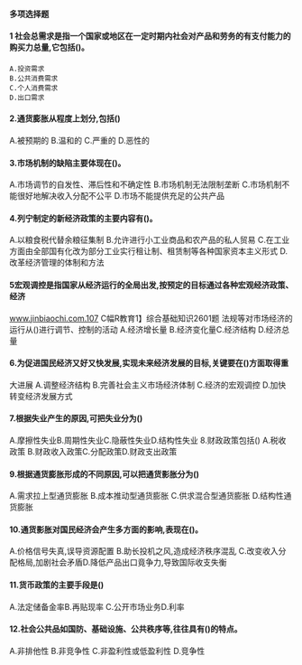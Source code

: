 ﻿#### 多项选择题
#### 1 社会总需求是指一个国家或地区在一定时期内社会对产品和劳务的有支付能力的购买力总量,它包括()。
    A.投资需求
    B.公共消费需求
    C.个人消费需求
    D.出口需求


#### 2.通货膨胀从程度上划分,包括()
A.被预期的
B.温和的
C.严重的
D.恶性的
#### 3.市场机制的缺陷主要体现在()。
A.市场调节的自发性、滞后性和不确定性
B.市场机制无法限制垄断
C.市场机制不能很好地解决收入分配不公平
D.市场不能提供充足的公共产品
#### 4.列宁制定的新经济政策的主要内容有()。
A.以粮食税代替余粮征集制
B.允许进行小工业商品和农产品的私人贸易
C.在工业方面由全部国有化改为部分工业实行租让制、租赁制等各种国家资本主义形式
D.改革经济管理的体制和方法
#### 5宏观调控是指国家从经济运行的全局出发,按预定的目标通过各种宏观经济政策、经济
www.jinbiaochi.com.107
C幅R教育1】综合基础知识2601题
法规等对市场经济的运行从()进行调节、控制的活动
A.经济增长量
B.经济变化量C.经济结构
D.经济总量
#### 6.为促进国民经济又好又快发展,实现未来经济发展的目标,关键要在()方面取得重
大进展
A.调整经济结构
B.完善社会主义市场经济体制
C.经济的宏观调控
D.加快转变经济发展方式
#### 7.根据失业产生的原因,可把失业分为()
A.摩擦性失业B.周期性失业C.隐蔽性失业D.结构性失业
8.财政政策包括()
A.税收政策
B.财政收入政策C.分配政策D.财政支出政策
#### 9.根据通货膨胀形成的不同原因,可以把通货影胀分为()
A.需求拉上型通货膨胀
B.成本推动型通货膨胀
C.供求混合型通货膨胀
D.结构性通货膨胀
#### 10.通货影胀对国民经济会产生多方面的影响,表现在()。
A.价格信号失真,误导资源配置
B.助长投机之风,造成经济秩序混乱
C.改变收入分配格局,加剧社会矛盾D.降低产品出口竟争力,导致国际收支失衡
#### 11.货币政策的主要手段是()
A.法定储备金率B.再贴现率
C.公开市场业务D.利率
#### 12.社会公共品如国防、基础设施、公共秩序等,往往具有()的特点。
A.非排他性
B.非竞争性
C.非盈利性或低盈利性
D.竞争性
